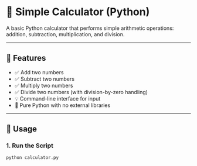 # 🧮 Simple Calculator (Python)

A basic Python calculator that performs simple arithmetic operations: addition, subtraction, multiplication, and division.

---

## 🚀 Features

- ✅ Add two numbers
- ✅ Subtract two numbers
- ✅ Multiply two numbers
- ✅ Divide two numbers (with division-by-zero handling)
- 💡 Command-line interface for input
- 🐍 Pure Python with no external libraries

---

## 🧾 Usage

### 1. Run the Script

```bash
python calculator.py
```
